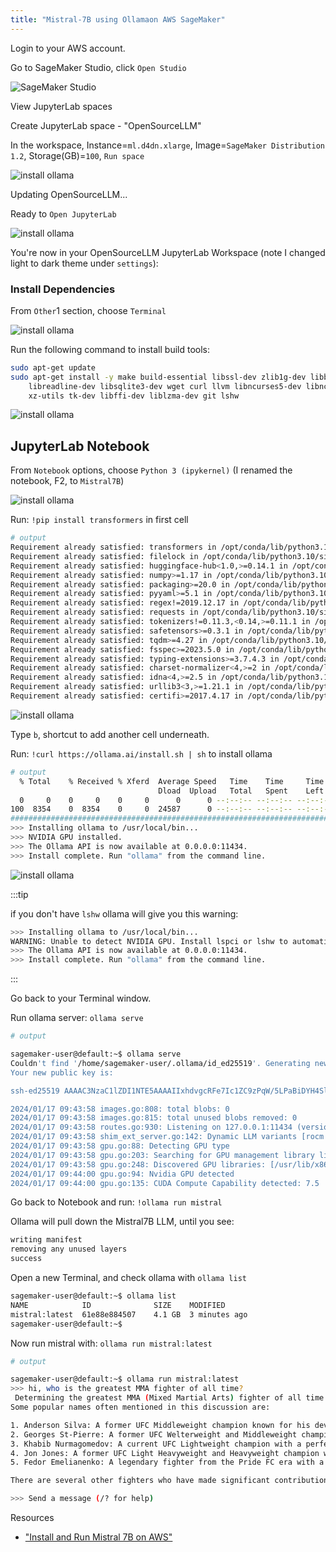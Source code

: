 ```yaml
---
title: "Mistral-7B using Ollamaon AWS SageMaker"
---
```


Login to your AWS account.

Go to SageMaker Studio, click `Open Studio`

![SageMaker Studio](/img/Mistral7B-SageMakerStudio.png)

View JupyterLab spaces

Create JupyterLab space - "OpenSourceLLM"

In the workspace, Instance=`ml.d4dn.xlarge`, Image=`SageMaker Distribution 1.2`, Storage(GB)=`100`, `Run space`

![install ollama]()

Updating OpenSourceLLM...

Ready to `Open JupyterLab`

![install ollama]()

You're now in your OpenSourceLLM JupyterLab Workspace (note I changed light to dark theme under `settings`):

### Install Dependencies

From `Other`1 section, choose `Terminal`

![install ollama]()

Run the following command to install build tools:

```bash
sudo apt-get update
sudo apt-get install -y make build-essential libssl-dev zlib1g-dev libbz2-dev \
    libreadline-dev libsqlite3-dev wget curl llvm libncurses5-dev libncursesw5-dev \
    xz-utils tk-dev libffi-dev liblzma-dev git lshw
```

![install ollama]()

## JupyterLab Notebook

From `Notebook` options, choose `Python 3 (ipykernel)` (I renamed the notebook, F2, to `Mistral7B`)

![install ollama]()

Run: `!pip install transformers` in first cell

```bash
# output
Requirement already satisfied: transformers in /opt/conda/lib/python3.10/site-packages (4.31.0)
Requirement already satisfied: filelock in /opt/conda/lib/python3.10/site-packages (from transformers) (3.13.1)
Requirement already satisfied: huggingface-hub<1.0,>=0.14.1 in /opt/conda/lib/python3.10/site-packages (from transformers) (0.19.0)
Requirement already satisfied: numpy>=1.17 in /opt/conda/lib/python3.10/site-packages (from transformers) (1.26.0)
Requirement already satisfied: packaging>=20.0 in /opt/conda/lib/python3.10/site-packages (from transformers) (23.2)
Requirement already satisfied: pyyaml>=5.1 in /opt/conda/lib/python3.10/site-packages (from transformers) (6.0.1)
Requirement already satisfied: regex!=2019.12.17 in /opt/conda/lib/python3.10/site-packages (from transformers) (2023.10.3)
Requirement already satisfied: requests in /opt/conda/lib/python3.10/site-packages (from transformers) (2.31.0)
Requirement already satisfied: tokenizers!=0.11.3,<0.14,>=0.11.1 in /opt/conda/lib/python3.10/site-packages (from transformers) (0.13.3)
Requirement already satisfied: safetensors>=0.3.1 in /opt/conda/lib/python3.10/site-packages (from transformers) (0.3.3)
Requirement already satisfied: tqdm>=4.27 in /opt/conda/lib/python3.10/site-packages (from transformers) (4.66.1)
Requirement already satisfied: fsspec>=2023.5.0 in /opt/conda/lib/python3.10/site-packages (from huggingface-hub<1.0,>=0.14.1->transformers) (2023.6.0)
Requirement already satisfied: typing-extensions>=3.7.4.3 in /opt/conda/lib/python3.10/site-packages (from huggingface-hub<1.0,>=0.14.1->transformers) (4.5.0)
Requirement already satisfied: charset-normalizer<4,>=2 in /opt/conda/lib/python3.10/site-packages (from requests->transformers) (3.3.2)
Requirement already satisfied: idna<4,>=2.5 in /opt/conda/lib/python3.10/site-packages (from requests->transformers) (3.4)
Requirement already satisfied: urllib3<3,>=1.21.1 in /opt/conda/lib/python3.10/site-packages (from requests->transformers) (1.26.18)
Requirement already satisfied: certifi>=2017.4.17 in /opt/conda/lib/python3.10/site-packages (from requests->transformers) (2023.7.22)
```

![install ollama]()

Type `b`, shortcut to add another cell underneath.

Run: `!curl https://ollama.ai/install.sh | sh` to install ollama

```bash
# output
  % Total    % Received % Xferd  Average Speed   Time    Time     Time  Current
                                 Dload  Upload   Total   Spent    Left  Speed
  0     0    0     0    0     0      0      0 --:--:-- --:--:-- --:--:--     0>>> Downloading ollama...
100  8354    0  8354    0     0  24587      0 --:--:-- --:--:-- --:--:-- 24570
######################################################################## 100.0%##O#-#                                                                        
>>> Installing ollama to /usr/local/bin...
>>> NVIDIA GPU installed.
>>> The Ollama API is now available at 0.0.0.0:11434.
>>> Install complete. Run "ollama" from the command line.
```

![install ollama]()

:::tip

if you don't have `lshw` ollama will give you this warning:

```bash
>>> Installing ollama to /usr/local/bin...
WARNING: Unable to detect NVIDIA GPU. Install lspci or lshw to automatically detect and install NVIDIA CUDA drivers.
>>> The Ollama API is now available at 0.0.0.0:11434.
>>> Install complete. Run "ollama" from the command line.
```

:::

Go back to your Terminal window.

Run ollama server: `ollama serve`

```bash
# output

sagemaker-user@default:~$ ollama serve
Couldn't find '/home/sagemaker-user/.ollama/id_ed25519'. Generating new private key.
Your new public key is: 

ssh-ed25519 AAAAC3NzaC1lZDI1NTE5AAAAIIxhdvgcRFe7Ic1ZC9zPqW/5LPaBiDYH4SlXLhigZ9mW

2024/01/17 09:43:58 images.go:808: total blobs: 0
2024/01/17 09:43:58 images.go:815: total unused blobs removed: 0
2024/01/17 09:43:58 routes.go:930: Listening on 127.0.0.1:11434 (version 0.1.20)
2024/01/17 09:43:58 shim_ext_server.go:142: Dynamic LLM variants [rocm cuda]
2024/01/17 09:43:58 gpu.go:88: Detecting GPU type
2024/01/17 09:43:58 gpu.go:203: Searching for GPU management library libnvidia-ml.so
2024/01/17 09:43:58 gpu.go:248: Discovered GPU libraries: [/usr/lib/x86_64-linux-gnu/libnvidia-ml.so.535.129.03]
2024/01/17 09:44:00 gpu.go:94: Nvidia GPU detected
2024/01/17 09:44:00 gpu.go:135: CUDA Compute Capability detected: 7.5
```

Go back to Notebook and run: `!ollama run mistral`

Ollama will pull down the Mistral7B LLM, until you see:

```bash
writing manifest 
removing any unused layers 
success
```

Open a new Terminal, and check ollama with `ollama list`

```bash
sagemaker-user@default:~$ ollama list
NAME            ID              SIZE    MODIFIED      
mistral:latest  61e88e884507    4.1 GB  3 minutes ago
sagemaker-user@default:~$ 
```

Now run mistral with: `ollama run mistral:latest`

```bash
# output

sagemaker-user@default:~$ ollama run mistral:latest
>>> hi, who is the greatest MMA fighter of all time?
 Determining the greatest MMA (Mixed Martial Arts) fighter of all time is a subjective question as it depends on various factors such as individual fighting styles, eras, weight classes, and personal preferences. 
Some popular names often mentioned in this discussion are:

1. Anderson Silva: A former UFC Middleweight champion known for his devastating strikes and impeccable striking defense. He held the middleweight title for an record-breaking 2,457 days.
2. Georges St-Pierre: A former UFC Welterweight and Middleweight champion with an impressive record of 26 wins and 2 losses. He is known for his versatility in various martial arts and excellent conditioning.
3. Khabib Nurmagomedov: A current UFC Lightweight champion with a perfect 29-0 record. Known for his grappling skills, wrestling background, and exceptional ground control.
4. Jon Jones: A former UFC Light Heavyweight and Heavyweight champion with a record of 26 wins and 1 loss. He is known for his striking abilities, agility, and grappling skills.
5. Fedor Emelianenko: A legendary fighter from the Pride FC era with a professional MMA record of 43 wins (37 KOs, 6 ND, 0 L) and 5 losses. He is known for his devastating strikes, particularly in Sambo and Judo.

There are several other fighters who have made significant contributions to the sport as well. Ultimately, the "greatest" MMA fighter is a matter of personal opinion.

>>> Send a message (/? for help)
```

Resources

- ["Install and Run Mistral 7B on AWS"](https://www.youtube.com/watch?v=aSh66tG1B5o&ab_channel=FahdMirza)